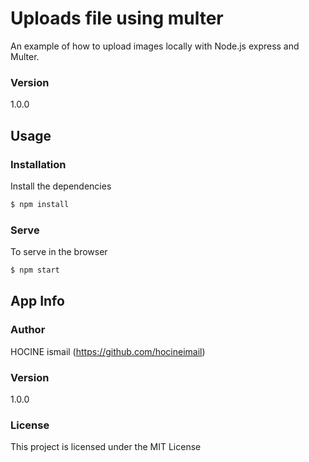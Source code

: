 
# Uploads file using  multer

An example of how to upload images locally with Node.js express and Multer.

### Version
1.0.0

## Usage

### Installation

Install the dependencies

```sh
$ npm install
```

### Serve
To serve in the browser

```sh
$ npm start
```

## App Info

### Author

HOCINE ismail
(https://github.com/hocineimail)

### Version

1.0.0

### License

This project is licensed under the MIT License
